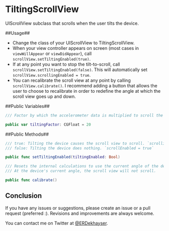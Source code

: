 TiltingScrollView
========

UIScrollView subclass that scrolls when the user tilts the device.

##Usage##

- Change the class of your UIScrollView to TiltingScrollView.
- When your view controller appears on screen (most cases in `viewWillAppear` or `viewDidAppear`), call `scrollView.setTiltingEnabled(true)`.
- If at any point you want to stop the tilt-to-scroll, call `scrollView.setTiltingEnabled(false)`. This will automatically set `scrollView.scrollingEnabled = true`.
- You can recalibrate the scroll view at any point by calling `scrollView.calibrate()`. I recommend adding a button that allows the user to choose to recalibrate in order to redefine the angle at which the scroll view goes up and down.

##Public Variables##

```swift
/// Factor by which the accelerometer data is multiplied to scroll the view. Larger values cause faster scrolling.

public var tiltingFactor: CGFloat = 20
```

##Public Methods##

```swift
/// true: Tilting the device causes the scroll view to scroll. `scrollingEnabled = false`
/// false: Tilting the device does nothing. `scrollEnabled = true`

public func setTiltingEnabled(tiltingEnabled: Bool)
```

```swift
/// Resets the internal calculations to use the current angle of the device as the reference point.
/// At the device's current angle, the scroll view will not scroll.

public func calibrate()
```

## Conclusion

If you have any issues or suggestions, please create an issue or a pull request (preferred :). Revisions and improvements are always welcome.

You can contact me on Twitter at [@ERDekhayser](https://twitter.com/ERDekhayser).
